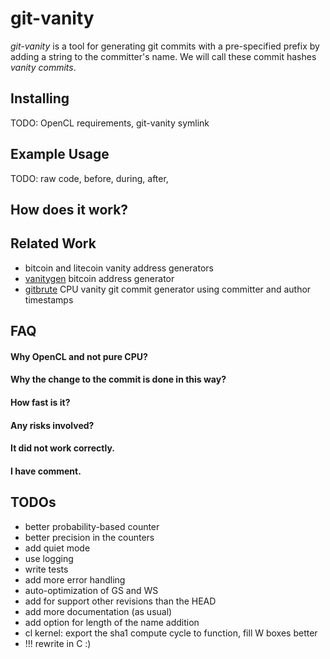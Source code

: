 git-vanity
==========

*git-vanity* is a tool for generating git commits with a pre-specified prefix
by adding a string to the committer's name.
We will call these commit hashes *vanity commits*.


Installing
----------

TODO: OpenCL requirements, git-vanity symlink


Example Usage
-------------

TODO: raw code, before, during, after,


How does it work?
-----------------


Related Work
------------
 - bitcoin and litecoin vanity address generators
 - [vanitygen](https://github.com/samr7/vanitygen) bitcoin address generator
 - [gitbrute](https://github.com/bradfitz/gitbrute/) CPU vanity git commit generator using committer and author timestamps


FAQ
----

#### Why OpenCL and not pure CPU?

#### Why the change to the commit is done in this way?

#### How fast is it?

#### Any risks involved?

#### It did not work correctly.

#### I have comment.


TODOs
-----
 - better probability-based counter
 - better precision in the counters
 - add quiet mode
 - use logging
 - write tests
 - add more error handling
 - auto-optimization of GS and WS
 - add for support other revisions than the HEAD
 - add more documentation (as usual)
 - add option for length of the name addition
 - cl kernel: export the sha1 compute cycle to function, fill W boxes better
 - !!! rewrite in C :)
